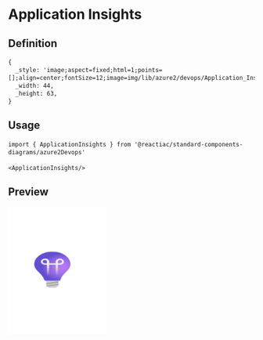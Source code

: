 # Application Insights

## Definition

```
{
  _style: 'image;aspect=fixed;html=1;points=[];align=center;fontSize=12;image=img/lib/azure2/devops/Application_Insights.svg;strokeColor=none;',
  _width: 44,
  _height: 63,
}
```

## Usage

```
import { ApplicationInsights } from '@reactiac/standard-components-diagrams/azure2Devops'

<ApplicationInsights/>
```

## Preview

<img src="./application-insights.png" width="200"/>
